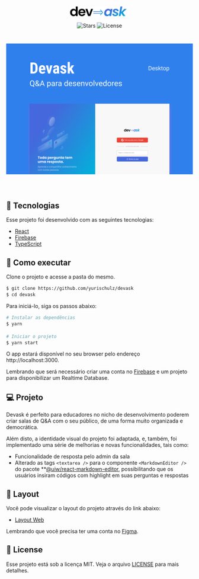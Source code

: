 <p align="center">
  <img alt="Devask" src=".github/logo.svg" width="160px">
</p>

<p align="center">  
  <img src="https://img.shields.io/github/stars/yurischulz/devask?label=stars&message=MIT&color=2F80ED&labelColor=000000" alt="Stars">

  <img  src="https://img.shields.io/static/v1?label=license&message=MIT&color=2F80ED&labelColor=000000" alt="License">   
</p>

<h1 align="center">
    <img alt="Devask" src=".github/cover.svg" />
</h1>

<br>

## 🧪 Tecnologias

Esse projeto foi desenvolvido com as seguintes tecnologias:

- [React](https://reactjs.org)
- [Firebase](https://firebase.google.com/)
- [TypeScript](https://www.typescriptlang.org/)

## 🚀 Como executar

Clone o projeto e acesse a pasta do mesmo.

```bash
$ git clone https://github.com/yurischulz/devask
$ cd devask
```

Para iniciá-lo, siga os passos abaixo:

```bash
# Instalar as dependências
$ yarn

# Iniciar o projeto
$ yarn start
```

O app estará disponível no seu browser pelo endereço http://localhost:3000.

Lembrando que será necessário criar uma conta no [Firebase](https://firebase.google.com/) e um projeto para disponibilizar um Realtime Database.

## 💻 Projeto

Devask é perfeito para educadores no nicho de desenvolvimento poderem criar salas de Q&A com o seu público, de uma forma muito organizada e democrática.

Além disto, a identidade visual do projeto foi adaptada, e, também, foi implementado uma série de melhorias e novas funcionalidades, tais como:

- Funcionalidade de resposta pelo admin da sala
- Alterado as tags `<textarea />` para o componente `<MarkdownEditor />` do pacote \*\*[@uiw/react-markdown-editor](https://github.com/uiwjs/react-markdown-editor), possibilitando que os usuários insiram códigos com highlight em suas perguntas e respostas

## 🔖 Layout

Você pode visualizar o layout do projeto através do link abaixo:

- [Layout Web](https://www.figma.com/file/uD4KMEsZtdDeRTVBcjMM2Z/Devask)

Lembrando que você precisa ter uma conta no [Figma](http://figma.com/).

## 📝 License

Esse projeto está sob a licença MIT. Veja o arquivo [LICENSE](LICENSE.md) para mais detalhes.
